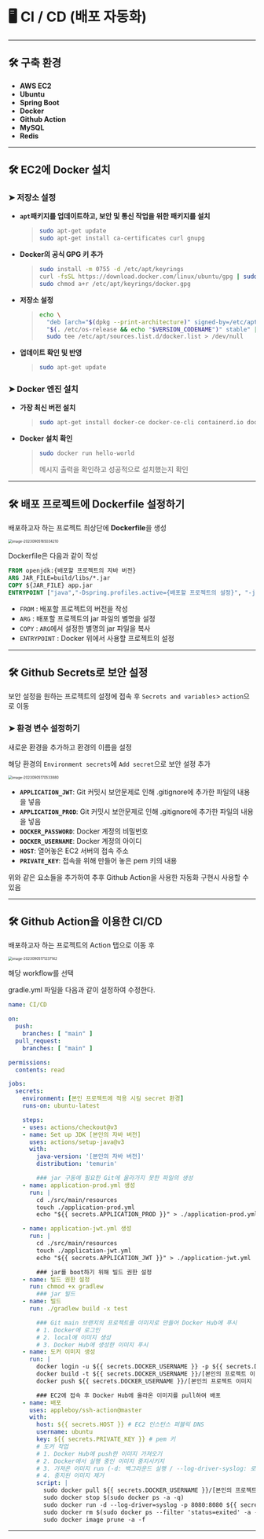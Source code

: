 # 🖥️ CI / CD (배포 자동화)

---

## 🛠️ 구축 환경

- **AWS EC2**
- **Ubuntu**
- **Spring Boot**
- **Docker**
- **Github Action**
- **MySQL**
- **Redis**

---

## 🛠️ EC2에 Docker 설치

### ➤ 저장소 설정

- **`apt`패키지를 업데이트하고, 보안 및 통신 작업을 위한 패키지를 설치**

  > ```bash
  > sudo apt-get update
  > sudo apt-get install ca-certificates curl gnupg
  > ```

- **Docker의 공식 GPG 키 추가**

  > ```bash
  > sudo install -m 0755 -d /etc/apt/keyrings
  > curl -fsSL https://download.docker.com/linux/ubuntu/gpg | sudo gpg --dearmor -o /etc/apt/keyrings/docker.gpg
  > sudo chmod a+r /etc/apt/keyrings/docker.gpg
  > ```

- **저장소 설정**

  > ```bash
  > echo \
  >   "deb [arch="$(dpkg --print-architecture)" signed-by=/etc/apt/keyrings/docker.gpg] https://download.docker.com/linux/ubuntu \
  >   "$(. /etc/os-release && echo "$VERSION_CODENAME")" stable" | \
  >   sudo tee /etc/apt/sources.list.d/docker.list > /dev/null
  > ```

- **업데이트 확인 및 반영**

  > ```bash
  > sudo apt-get update
  > ```

### ➤ Docker 엔진 설치

- **가장 최신 버전 설치**

  > ```bash
  > sudo apt-get install docker-ce docker-ce-cli containerd.io docker-buildx-plugin docker-compose-plugin
  > ```

- **Docker 설치 확인**

  > ```bash
  > sudo docker run hello-world
  > ```
  >
  > 메시지 출력을 확인하고 성공적으로 설치했는지 확인

---

## 🛠️ 배포 프로젝트에 Dockerfile 설정하기

배포하고자 하는 프로젝트 최상단에 **Dockerfile**을 생성

<img src="image-20230905165034210.png" alt="image-20230905165034210" style="zoom:50%;" />

Dockerfile은 다음과 같이 작성

```dockerfile
FROM openjdk:{배포할 프로젝트의 자바 버전}
ARG JAR_FILE=build/libs/*.jar
COPY ${JAR_FILE} app.jar
ENTRYPOINT ["java","-Dspring.profiles.active={배포할 프로젝트의 설정}", "-jar", "app.jar"]
```

- `FROM` : 배포할 프로젝트의 버전을 작성
- `ARG` : 배포할 프로젝트의 jar 파일의 별명을 설정
- `COPY` : `ARG`에서 설정한 별명의 jar 파일을 복사
- `ENTRYPOINT` : Docker 위에서 사용할 프로젝트의 설정

---

## 🛠️ Github Secrets로 보안 설정

보안 설정을 원하는 프로젝트의 설정에 접속 후 `Secrets and variables`> `action`으로 이동

### ➤ 환경 변수 설정하기

새로운 환경을 추가하고 환경의 이름을 설정

해당 환경의 `Environment secrets`에 `Add secret`으로 보안 설정 추가

<img src="image-20230905170533880.png" alt="image-20230905170533880" style="zoom:50%;" />

- **`APPLICATION_JWT`**: Git 커밋시 보안문제로 인해 .gitignore에 추가한 파일의 내용을 넣음
- **`APPLICATION_PROD`**: Git 커밋시 보안문제로 인해 .gitignore에 추가한 파일의 내용을 넣음
- **`DOCKER_PASSWORD`**: Docker 계정의 비밀번호
- **`DOCKER_USERNAME`**: Docker 계정의 아이디
- **`HOST`**: 열어놓은 EC2 서버의 접속 주소
- **`PRIVATE_KEY`**: 접속을 위해 만들어 놓은 pem 키의 내용

위와 같은 요소들을 추가하여 추후 Github Action을 사용한 자동화 구현시 사용할 수 있음

---

## 🛠️ Github Action을 이용한 CI/CD

배포하고자 하는 프로젝트의 Action 탭으로 이동 후

<img src="image-20230905171237142.png" alt="image-20230905171237142" style="zoom:50%;" />

해당 workflow를 선택

gradle.yml 파일을 다음과 같이 설정하여 수정한다.

```yaml
name: CI/CD

on:
  push:
    branches: [ "main" ]
  pull_request:
    branches: [ "main" ]

permissions:
  contents: read

jobs:
  secrets:
    environment: [본인 프로젝트에 적용 시킬 secret 환경]
    runs-on: ubuntu-latest

    steps:
    - uses: actions/checkout@v3
    - name: Set up JDK [본인의 자바 버전]
      uses: actions/setup-java@v3
      with:
        java-version: '[본인의 자바 버전]'
        distribution: 'temurin'

		### jar 구동에 필요한 Git에 올라가지 못한 파일의 생성
    - name: application-prod.yml 생성
      run: |
        cd ./src/main/resources			
        touch ./application-prod.yml
        echo "${{ secrets.APPLICATION_PROD }}" > ./application-prod.yml

    - name: application-jwt.yml 생성
      run: |
        cd ./src/main/resources
        touch ./application-jwt.yml
        echo "${{ secrets.APPLICATION_JWT }}" > ./application-jwt.yml

		### jar를 boot하기 위해 빌드 권한 설정
    - name: 빌드 권한 설정
      run: chmod +x gradlew
		### jar 빌드
    - name: 빌드
      run: ./gradlew build -x test

		### Git main 브랜치의 프로젝트를 이미지로 만들어 Docker Hub에 푸시
		# 1. Docker에 로그인
		# 2. local에 이미지 생성
		# 3. Docker Hub에 생성한 이미지 푸시
    - name: 도커 이미지 생성
      run: |
        docker login -u ${{ secrets.DOCKER_USERNAME }} -p ${{ secrets.DOCKER_PASSWORD }}
        docker build -t ${{ secrets.DOCKER_USERNAME }}/[본인의 프로젝트 이미지 이름] .
        docker push ${{ secrets.DOCKER_USERNAME }}/[본인의 프로젝트 이미지 이름]

		### EC2에 접속 후 Docker Hub에 올라온 이미지를 pull하여 배포
    - name: 배포
      uses: appleboy/ssh-action@master
      with:
        host: ${{ secrets.HOST }} # EC2 인스턴스 퍼블릭 DNS
        username: ubuntu
        key: ${{ secrets.PRIVATE_KEY }} # pem 키
        # 도커 작업
        # 1. Docker Hub에 push한 이미지 가져오기
        # 2. Docker에서 실행 중인 이미지 중지시키지
        # 3. 가져온 이미지 run (-d: 백그라운드 실행 / --log-driver-syslog: 로그 남김)
        # 4. 중지된 이미지 제거
        script: |
          sudo docker pull ${{ secrets.DOCKER_USERNAME }}/[본인의 프로젝트 이미지 이름]
          sudo docker stop $(sudo docker ps -a -q)
          sudo docker run -d --log-driver=syslog -p 8080:8080 ${{ secrets.DOCKER_USERNAME }}/[본인의 프로젝트 이미지 이름]
          sudo docker rm $(sudo docker ps --filter 'status=exited' -a -q)
          sudo docker image prune -a -f

```

---

